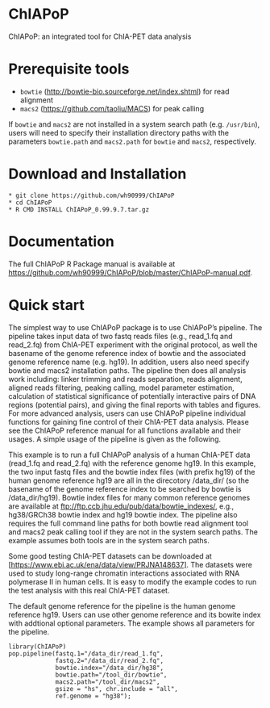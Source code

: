 # ChIAPoP
ChIAPoP: an integrated tool for ChIA-PET data analysis

# Prerequisite tools
* `bowtie` (http://bowtie-bio.sourceforge.net/index.shtml) for read alignment
* `macs2` (https://github.com/taoliu/MACS) for peak calling

If `bowtie` and `macs2` are not installed in a system search path (e.g. `/usr/bin`), users will need to specify their installation directory  paths with the parameters `bowtie.path` and `macs2.path` for `bowtie` and `macs2`, respectively.  

# Download and Installation

  ```
* git clone https://github.com/wh90999/ChIAPoP
* cd ChIAPoP
* R CMD INSTALL ChIAPoP_0.99.9.7.tar.gz
```
# Documentation
The full ChIAPoP R Package manual is available at https://github.com/wh90999/ChIAPoP/blob/master/ChIAPoP-manual.pdf.

# Quick start

The simplest way to use ChIAPoP package is to use ChIAPoP’s pipeline. The pipeline takes input data of two fastq reads files (e.g., read_1.fq and read_2.fq) from ChIA-PET experiment with the original protocol, as well the basename of the genome reference index of bowtie and the associated genome reference name (e.g. hg19). In addition, users also need specify bowtie and macs2 installation paths. The pipeline then does all analysis work including: linker trimming and reads separation, reads alignment, aligned reads filtering, peaking calling, model parameter estimation, calculation of statistical significance of potentially interactive pairs of DNA regions (potential pairs), and giving the final reports with tables and figures. For more advanced analysis, users can use ChIAPoP pipeline individual functions for gaining fine control of their ChIA-PET data analysis. Please see the ChIAPoP reference manual for all functions available and their usages. A simple usage of the pipeline is given as the following.

This example is to run a full ChIAPoP analysis of a human ChIA-PET data (read_1.fq and read_2.fq) with the reference genome hg19. In this example, the two input fastq files and the bowtie index files (with prefix hg19) of the human genome reference hg19 are all in the direcotory /data_dir/ (so the basename of the genome reference index to be searched by bowtie is /data_dir/hg19). Bowtie index files for many common reference genomes are available at ftp://ftp.ccb.jhu.edu/pub/data/bowtie_indexes/, e.g., hg38/GRCh38 bowtie index and hg19 bowtie index. The pipeline also requires the full command line paths for both bowtie read alignment tool and macs2 peak calling tool if they are not in the system search paths. The example assumes both tools are in the system search paths.

Some good testing ChIA-PET datasets can be downloaded at [https://www.ebi.ac.uk/ena/data/view/PRJNA148637]. The datasets were used to study long-range chromatin interactions associated with RNA polymerase II in human cells. It is easy to modify the example codes to run the test analysis with this real ChIA-PET dataset.

The default genome reference for the pipeline is the human genome reference hg19. Users can use other genome reference and its bowite index with addtional optional parameters. The example shows all parameters for the pipeline.
```
library(ChIAPoP)
pop.pipeline(fastq.1="/data_dir/read_1.fq",
             fastq.2="/data_dir/read_2.fq",
             bowtie.index="/data_dir/hg38",
             bowtie.path="/tool_dir/bowtie", 
             macs2.path="/tool_dir/macs2", 
             gsize = "hs", chr.include = "all",
             ref.genome = "hg38");
```
